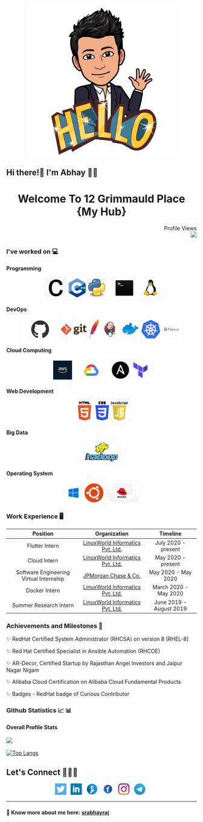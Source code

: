 <p align="center">
 
 
 <img src="https://github.com/srabhayraj/srabhayraj/blob/master/img/hello.jpeg" alt="Hello world...">

 ## Hi there!👋 I'm Abhay 🙋‍♂️
 
 <h1 align="center">Welcome To 12 Grimmauld Place {My Hub}</h1>
</p>

<p align="right"> 
  Profile Views<br>
  <img height="25" src="https://profile-counter.glitch.me/srabhayraj/count.svg" />
</p>

### I've worked on 💻

#### Programming

<p align='center'>
<code><img height="50" src="https://github.com/srabhayraj/srabhayraj/blob/master/img/c.png"></code>
<code><img height="50" src="https://github.com/srabhayraj/srabhayraj/blob/master/img/cpp.png"></code>
<code><img height="50" src="https://github.com/srabhayraj/srabhayraj/blob/master/img/python.jpg"></code>
<code><img height="50" src="https://github.com/srabhayraj/srabhayraj/blob/master/img/shell.jpg"></code>
 <code><img height="50" src="https://github.com/srabhayraj/srabhayraj/blob/master/img/linux.jpg"></code>
</p>

#### DevOps

<p align='center'>
<code><img height="50" src="https://github.com/srabhayraj/srabhayraj/blob/master/img/github.png"></code>
  <code><img height="50" src="https://github.com/srabhayraj/srabhayraj/blob/master/img/git.png"></code>
  <code><img height="50" src="https://github.com/srabhayraj/srabhayraj/blob/master/img/maven.jpg"></code>
  <code><img height="50" src="https://github.com/srabhayraj/srabhayraj/blob/master/img/jenkins.jpg"></code>
  <code><img height="50" src="https://github.com/srabhayraj/srabhayraj/blob/master/img/docker.png"></code>
  <code><img height="50" src="https://github.com/srabhayraj/srabhayraj/blob/master/img/kubernetes.png"></code>
  <code><img height="50" src="https://github.com/srabhayraj/srabhayraj/blob/master/img/nexus.png"></code>
</p>

#### Cloud Computing

<p align='center'>
  <code><img height="50" src="https://github.com/srabhayraj/srabhayraj/blob/master/img/aws.jpg"></code>
  <code><img height="50" src="https://github.com/srabhayraj/srabhayraj/blob/master/img/gcp.png"></code>
  <code><img height="50" src="https://github.com/srabhayraj/srabhayraj/blob/master/img/ansible.png"></code>
  <code><img height="50" src="https://github.com/srabhayraj/srabhayraj/blob/master/img/terraform.png"></code>
</p>

#### Web Development

<p align='center'>
  <code><img height="50" src="https://github.com/srabhayraj/srabhayraj/blob/master/img/html.png"></code>
  <code><img height="50" src="https://github.com/srabhayraj/srabhayraj/blob/master/img/css.jpg"></code>
  <code><img height="50" src="https://github.com/srabhayraj/srabhayraj/blob/master/img/javascript.png"></code>
</p>

#### Big Data

<p align='center'>
  <code><img height="50" src="https://github.com/srabhayraj/srabhayraj/blob/master/img/hadoop.png"></code>
</p>

#### Operating System

<p align='center'>
  <code><img height="50" src="https://github.com/srabhayraj/srabhayraj/blob/master/img/windows.png"></code>
  <code><img height="50" src="https://github.com/srabhayraj/srabhayraj/blob/master/img/ubuntu.jpg"></code>
  <code><img height="50" src="https://github.com/srabhayraj/srabhayraj/blob/master/img/redhat.png"></code>
</p>


### Work Experience :desktop_computer: 

| Position | Organization | Timeline |
| :-: | :-: | :-: |
| Flutter Intern | [LinuxWorld Informatics Pvt. Ltd.](https://www.linuxworldindia.org) | July 2020 - present |
| Cloud Intern | [LinuxWorld Informatics Pvt. Ltd.](https://www.linuxworldindia.org) | May 2020 - present |
| Software Engineering Virtual Internship | [JPMorgan Chase & Co.](https://www.insidesherpa.com) | May 2020 - May 2020 |
| Docker Intern | [LinuxWorld Informatics Pvt. Ltd.](https://www.linuxworldindia.org) | March 2020 - May 2020 |
| Summer Research Intern | [LinuxWorld Informatics Pvt. Ltd.](https://www.linuxworldindia.org) | June 2019 - August 2019 |


### Achievements and Milestones :crown:

:sparkles:	RedHat Certified System Administrator (RHCSA) on version 8 [RHEL-8]

:sparkles: Red Hat Certified Specialist in Ansible Automation (RHCOE)

:sparkles: AR-Decor, Certified Startup by Rajasthan Angel Investors and Jaipur Nagar Nigam

:sparkles: Alibaba Cloud Certification on Alibaba Cloud Fundamental Products

:sparkles: Badges - RedHat badge of Curious Contributor


### Github Statistics 📈 :bar_chart:

#### Overall Profile Stats

![](https://github-readme-stats.vercel.app/api?username=srabhayraj&count_private=true&show_icons=true&line_height=30&theme=dark)



[![Top Langs](https://github-readme-stats.vercel.app/api/top-langs/?username=srabhayraj&show_icons=true&line_height=30&theme=dark)](https://github.com/srabhayraj/github-readme-stats)

## Let's Connect :people_holding_hands:

<p align='center'>
<a href="https://twitter.com/sr_abhayraj"><img height="30" src="https://github.com/srabhayraj/srabhayraj/blob/master/img/twitter.png?raw=true"></a>&nbsp;&nbsp;
<a href="https://www.linkedin.com/in/abhay-raj-singh-rathore-54078a160"><img height="30" src="https://github.com/srabhayraj/srabhayraj/blob/master/img/linkedin.png?raw=true"></a>&nbsp;&nbsp;
<a href="https://thesocialcomment.com/sr/profile"><img height="30" src="https://github.com/srabhayraj/srabhayraj/blob/master/img/thesocialcomment.jpg?raw=true"></a>&nbsp;&nbsp;
<a href="https://www.facebook.com/abhayraj.singhrathore.58"><img height="30" src="https://github.com/srabhayraj/srabhayraj/blob/master/img/fb.jpg?raw=true"></a>&nbsp;&nbsp;
 <a href="https://www.instagram.com/abhay_raj_sr/"><img height="30" src="https://github.com/srabhayraj/srabhayraj/blob/master/img/instagram.jpg?raw=true"></a>&nbsp;&nbsp;
 <a href="https://web.telegram.org/dungeon_master_sr/"><img height="30" src="https://github.com/srabhayraj/srabhayraj/blob/master/img/telegram.jpg?raw=true"></a>&nbsp;&nbsp;
</p>

---

#### 🔗 Know more about me here: [srabhayraj](https://thesocialcomment.com/sr/portfolio)
